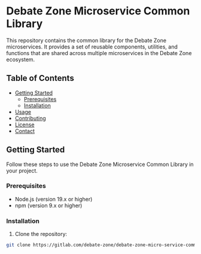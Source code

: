 # Debate Zone Microservice Common Library

This repository contains the common library for the Debate Zone microservices. It provides a set of reusable components, utilities, and functions that are shared across multiple microservices in the Debate Zone ecosystem.

## Table of Contents

- [Getting Started](#getting-started)
    - [Prerequisites](#prerequisites)
    - [Installation](#installation)
- [Usage](#usage)
- [Contributing](#contributing)
- [License](#license)
- [Contact](#contact)

## Getting Started

Follow these steps to use the Debate Zone Microservice Common Library in your project.

### Prerequisites

- Node.js (version 19.x or higher)
- npm (version 9.x or higher)

### Installation

1. Clone the repository:

```sh
git clone https://gitlab.com/debate-zone/debate-zone-micro-service-common-library.git
```
